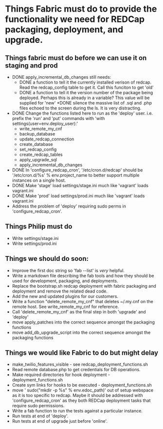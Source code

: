 # Things Fabric must do to provide the functionality we need for REDCap packaging, deployment, and upgrade.


## Things fabric must do before we can use it on staging and prod

* DONE apply_incremental_db_changes still needs:
    * DONE a function to tell it the currently installed verison of redcap.  Read the redcap_config table to get it. Call this funciton to get 'old'
    * DONE a function to tell it the version number of the package being deployed.  Perhaps this is already in a variable?  This value will be supplied for 'new'
    *DONE silence the massive list of .sql and .php files echoed to the screen during the ls.  It is very distracting.
* DONE Change the functions listed here to run as the 'deploy' user. i.e. prefix the 'run' and 'put' commands with 'with settings(user=env.deploy_user):'
    * write_remote_my_cnf
    * backup_database
    * update_redcap_connection
    * create_database
    * set_redcap_config
    * create_redcap_tables
    * apply_upgrade_sql
    * apply_incremental_db_changes
* DONE In 'configure_redcap_cron', '/etc/cron.d/redcap' should be '/etc/cron.d/%s' % env.project_name to better support multiple instances on a single host.
* DONE Make 'stage' load settings/stage.ini much like 'vagrant' loads vagrant.ini
* DONE Make 'prod'  load settings/prod.ini  much like 'vagrant' loads vagrant.ini
* Address the problem of 'deploy' requiring sudo perms in 'configure_redcap_cron'.


## Things Philip must do

* Write settings/stage.ini
* Write settings/prod.ini


## Things we should do soon:

* Improve the first doc string so 'fab --list' is *very* helpful.
* Write a markdown file describing the fab tools and how they should be used for development, packaging, and deployments.
* Replace the bootstrap.sh redcap deployment with fabric packaging and deployment and remove the related dead code.
* Add the new and updated plugins for our customers.
* Write a function "delete_remote_my_cnf" that deletes ~/.my.cnf on the remote host. See write_remote_my_cnf for reference.
* Call 'delete_remote_my_cnf' as the final step in both 'upgrade' and 'deploy'
* move apply_patches into the correct sequence amongst the packaging functions
* move add_db_upgrade_script into the correct sequence amongst the packaging functions


## Things we would like Fabric to do but might delay

* make_twilio_features_visible - see redcap\_deployment\_functions.sh
* Read remote database.php to get credentials for DB operations.
* Make required directories for hook deployment - deployment_functions.sh
* Create sym links for hooks to be executed - deployment_functions.sh
* move '    sudo("mkdir -p %s" % env.edoc_path)' out of setup webspace as it is too specific to redcap.  Maybe it should be addressed with 'configure_redcap_cron' as they both REDCap deployment tasks that require sudo permissions.
* Write a fab function to run the tests against a particular instance.
* Run tests at end of 'deploy'.
* Run tests at end of upgrade just before 'online'.
